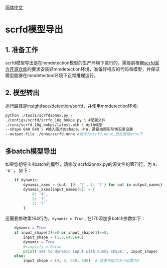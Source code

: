 [简体中文](./scrfd_Export_Guide.md)

# scrfd模型导出
## 1. 准备工作
scrfd模型导出是在mmdetection模型的生产环境下进行的，需提前根据[​scrfd官方开源仓库](https://github.com/deepinsight/insightface/tree/master/detection/scrfd)的要求安装好mmdetection环境，准备好相应的代码和模型，并保证模型能够在mmdetection环境下正常推理运行。

## 2. 模型转出
运行路径是insightface/detection/scrfd，并使用mmdetection环境:

```bash
python ./tools/scrfd2onnx.py \
./configs/scrfd/scrfd_10g_bnkps.py \ #配置文件
./runs/scrfd_10g_bnkps/latest.pth \ #pth模型
--shape 640 640 \ #输入图片的shape，H*W，需要按照实际情况来设置
--output-file ./onnx/scrfd.onnx #保存为scrfd.onnx,放在路径onnx下
```

## 多batch模型导出
如果您想导出4batch的模型，请修改
scrfd2onnx.py的源文件的第71行，为 `0: '4'` ， 如下：
```python
    if dynamic:
        dynamic_axes = {out: {0: '?', 1: '?'} for out in output_names}
        dynamic_axes[input_names[0]] = {
            0: '4',
            2: '?',
            3: '?'
        }
```
还需要修改第164行为，`dynamic = True` , 在170添加多batch参数如下：
```python
    dynamic = True
    if input_shape[2]<=0 or input_shape[3]<=0:
        input_shape = (1,3,640,640)
        dynamic = True
        #simplify = False
        print('set to dynamic input with dummy shape:', input_shape)
    else:
        input_shape = (4, 3, 640, 640)  # 这里将批次大小设置为4
```